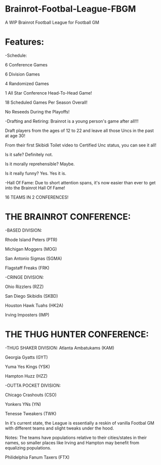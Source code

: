 # Brainrot-Footbal-League-FBGM
A WIP Brainrot Football League for Football GM

# Features:

-Schedule:
  
  6 Conference Games
  
  6 Division Games
  
  4 Randomized Games
  
  1 All Star Conference Head-To-Head Game!
  
  18 Scheduled Games Per Season Overall!
  
  No Reseeds During the Playoffs!

-Drafting and Retiring:
Brainrot is a young person's game after all!!!

Draft players from the ages of 12 to 22 and leave all those Uncs in the past at age 30!

From their first Skibidi Toilet video to Certified Unc status, you can see it all!

Is it safe? Definitely not. 

Is it morally reprehensible? Maybe. 

Is it really funny? Yes. Yes it is.

-Hall Of Fame:
Due to short attention spans, it's now easier than ever to get into the Brainrot Hall Of Fame!



16 TEAMS IN 2 CONFERENCES!


# THE BRAINROT CONFERENCE:


  -BASED DIVISION:
   
   Rhode Island Peters (PTR)
   
   Michigan Moggers (MOG)
   
   San Antonio Sigmas (SGMA)
   
   Flagstaff Freaks (FRK)
   


  -CRINGE DIVISION:
  
   Ohio Rizzlers (RZZ)
   
   San Diego Skibidis (SKBD)
   
   Houston Hawk Tuahs (HK2A)
   
   Irving Imposters (IMP)


# THE THUG HUNTER CONFERENCE:


  -THUG SHAKER DIVISION:
   Atlanta Ambatukams (KAM)
   
   Georgia Gyatts (GYT)
   
   Yuma Yes Kings (YSK)
   
   Hampton Huzz (HZZ)
   

   
  -OUTTA POCKET DIVISION:
  
   Chicago Crashouts (CSO)
   
   Yonkers YNs (YN)
   
   Tenesse Tweakers (TWK)


In it's current state, the League is essentially a reskin of vanilla Footbal GM with different teams and slight tweaks under the hood.

Notes:
The teams have populations relative to their cities/states in their names, so smaller places like Irving and Hampton may benefit from equalizing populations.
   
   Philidelphia Fanum Taxers (FTX)

